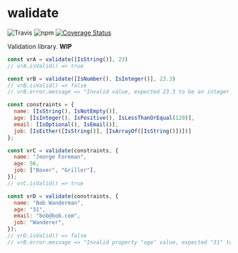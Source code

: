 # walidate

![Travis](https://img.shields.io/travis/thevtm/walidate.svg) ![npm](https://img.shields.io/npm/v/walidate.svg) [![Coverage Status](https://coveralls.io/repos/github/thevtm/walidate/badge.svg)](https://coveralls.io/github/thevtm/walidate)

Validation library. **WIP**

```javascript
const vrA = validate([IsString()], 23)
// vrA.isValid() => true

const vrB = validate([IsNumber(), IsInteger()], 23.3)
// vrB.isValid() => false
// vrB.error.message => "Invalid value, expected 23.3 to be an integer."

const constraints = {
  name: [IsString(), IsNotEmpty()],
  age: [IsInteger(), IsPositive(), IsLessThanOrEqual(120)],
  email: [IsOptional(), IsEmail()],
  job: [IsEither([IsString()], [IsArrayOf([IsString()])])]
};

const vrC = validate(constraints, {
  name: "Jeorge Foreman",
  age: 56,
  job: ["Boxer", "Griller"],
});
// vrC.isValid() => true

const vrD = validate(constraints, {
  name: "Bob Wanderman",
  age: "31",
  email: "bob@bob.com",
  job: "Wanderer",
});
// vrD.isValid() => false
// vrB.error.message => "Invalid property "age" value, expected "31" to be a number."
```
